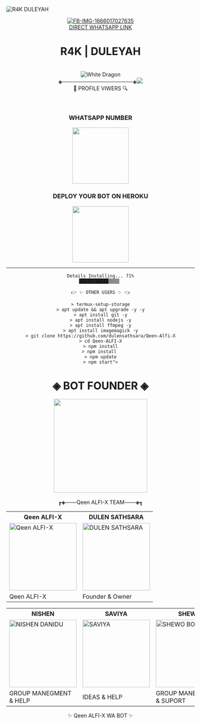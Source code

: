 ![R4K DULEYAH](https://img.shields.io/badge/R4K%20DULEYAH-52b5f7?style=for-the-badge&logo=%20alexa&logoColor=white)<a href="https://wa.me//+94778023384">

<div align="center">
  <a href="https://ibb.co/3f4mq5r"><img src="https://i.ibb.co/VHJYZ0j/FB-IMG-1666017027635.jpg" alt="FB-IMG-1666017027635" border="0"></a><br /><a target='_blank' href='https://wa.me//+94778023384/'>DIRECT WHATSAPP LINK</a><br />
<h1><b>R4K | DULEYAH</b></h1>

<br>
<img title="White Dragon" src="https://img.shields.io/badge/ POWERD BY DULEYAH -dqz/JulieMwol?color=silver&style=for-the-badge&logo=whatsapp"></a>
<br><div algin="center">◈───────────────────◈<img src=
      "https://profile-counter.glitch.me/dulensathsara/count.svg" /><br> 🔎 PROFILE VIWERS 🔍</div>
<p align="center">
<br>
<div align="center">
	
	
### WHATSAPP NUMBER
<div align="center"><a href="https://replit.com/@NishenDanidu1/Qeen-Alfi-X-1?v=1">    <img src="https://i.ibb.co/c3RBmPG/20220219-221409.jpg" width="150" ></a></div>


### <b>DEPLOY YOUR BOT ON HEROKU</b>
<a href="https://heroku.com/deploy?template=https://github.com/dulensathsara/Qeen-Alfi-X"><img src="https://i.ibb.co/D4XTPbM/heroku.png" width="150" ></a></div>

----

  
 
```
Details Installing... 71%
███████████▒▒▒▒ 

👉 ✨ OTHER USERS ✨ 👈

> termux-setup-storage
> apt update && apt upgrade -y -y
> apt install git -y
> apt install nodejs -y
> apt install ffmpeg -y
> apt install imagemagick -y
> git clone https://github.com/dulensathsara/Qeen-Alfi-X
> cd Qeen-ALFI-X
> npm install
> npm install 
> npm update
> npm start">
```
<div align="center"><h1>◈ BOT FOUNDER ◈</h1><a href="https://github.com/dulensathsara/Qeen-Alfi-X"><img src="https://i.ibb.co/V2m6Hjn/ezgif-1-20333ffbe8.gif/media/ezgif.com-video-to-gif%20(1).gif" width="250"></a></div>

<br>
 ┏◈───Qeen ALFI-X TEAM───◈┓
<table><tr><th>Qeen ALFI-X</th><th>DULEN SATHSARA</th></tr><tr><td><a href="https://github.com/dulensathsara"><img src="https://i.ibb.co/KjmJB4x/IMG-20220216-203901-141.jpg" width="180" alt="Qeen ALFI-X"></a></td><td><a href="https://github.com/dulensathsara"><img src="https://i.ibb.co/vPYNRRq/20220218-114910.jpg" width="180" alt="DULEN SATHSARA"></a></td></tr><tr><td> Qeen ALFI-X </td><td>Founder & Owner </td></tr></table><table><tr><th>NISHEN</th><th>SAVIYA</th><th>SHEWO</th></tr><tr><td><a href="https://github.com/dulensathsara/Qeen-Alfi-X"><img src="https://i.ibb.co/b2wvwh6/IMG-20220220-170354-560.jpg" width="180" alt="NISHEN DANIDU"></a></td><td><a href="https://github.com/NishNishendanidu"><img src="https://i.ibb.co/FsBHWZJ/IMG-20220220-175627-618.jpg" width="180" alt="SAVIYA"></a></td><td><a href="https://github.com/botkolla1"><img src="https://i.ibb.co/Z1qsZGm/IMG-20220220-155024-327.jpg" width="180" alt="SHEWO BOY"></a></td></tr><tr><td>GROUP MANEGMENT & HELP </td><td> IDEAS & HELP</td><td>GROUP MANEGMENT & SUPORT</td></tr></table><tr><th>✨ Qeen ALFI-X WA BOT ✨</th><th><i></i></th></tr><tr>
